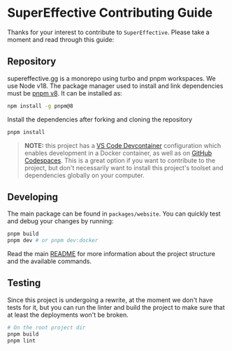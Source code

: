 # SuperEffective Contributing Guide

Thanks for your interest to contribute to `SuperEffective`. Please take a moment and read through this guide:

## Repository

supereffective.gg is a monorepo using turbo and pnpm workspaces. We use Node v18. The package manager used to install
and link dependencies must be [pnpm v8](https://pnpm.io/). It can be installed as:

```sh
npm install -g pnpm@8
```

Install the dependencies after forking and cloning the repository

```sh
pnpm install
```

> **NOTE:** this project has a [VS Code Devcontainer](https://code.visualstudio.com/docs/remote/containers)
> configuration which enables development in a Docker container, as well as
> on [GitHub Codespaces](https://code.visualstudio.com/docs/remote/codespaces). This is a great option if you want to
> contribute to the project, but don't necessarily want to install this project's toolset and dependencies globally on
> your computer.

## Developing

The main package can be found in `packages/website`. You can quickly test and debug your
changes by running:

```sh
pnpm build
pnpm dev # or pnpm dev:docker
```

Read the main [README](README.md) for more information about the project structure and the available commands.

## Testing

Since this project is undergoing a rewrite, at the moment we don't have tests for it, but you can run the linter and
build the project to make sure that at least the deployments won't be broken.

```sh
# On the root project dir
pnpm build
pnpm lint
```
